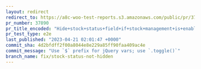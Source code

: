 ```yaml
---
layout: redirect
redirect_to: https://a8c-woo-test-reports.s3.amazonaws.com/public/pr/37890/e2e/index.html
pr_number: 37890
pr_title_encoded: "Hide+stock+status+field+if+stock+management+is+enabled"
pr_test_type: e2e
last_published: "2023-04-21 02:01:47 +0000"
commit_sha: 4d2bfdff2f00a8044e8e229a85ff90faa409ac4e
commit_message: "Use `$` prefix for jQuery vars; use `.toggle()`"
branch_name: fix/stock-status-not-hidden
---
```

